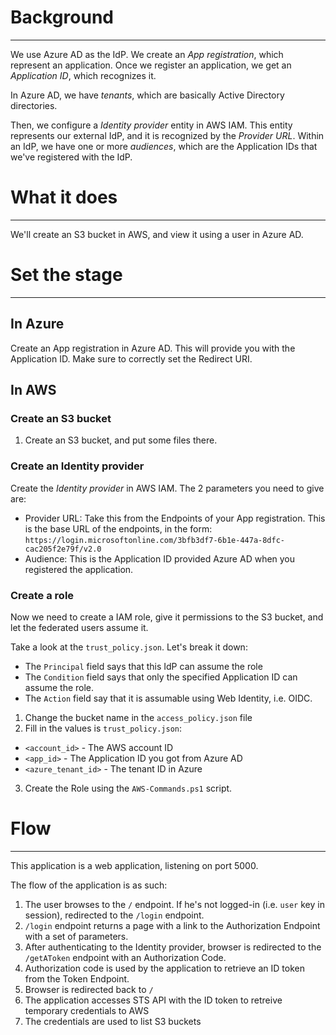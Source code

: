 
# Background
---
We use Azure AD as the IdP. We create an _App registration_, which represent an application.
Once we register an application, we get an _Application ID_, which recognizes it.

In Azure AD, we have _tenants_, which are basically Active Directory directories.

Then, we configure a _Identity provider_ entity in AWS IAM. This entity represents our external IdP, and it is recognized
by the _Provider URL_. Within an IdP, we have one or more _audiences_, which are the Application IDs that we've registered
with the IdP.

# What it does
---
We'll create an S3 bucket in AWS, and view it using a user in Azure AD.

# Set the stage
---
## In Azure
Create an App registration in Azure AD. This will provide you with the Application ID.
Make sure to correctly set the Redirect URI.

## In AWS

### Create an S3 bucket
1. Create an S3 bucket, and put some files there.

### Create an Identity provider
Create the _Identity provider_ in AWS IAM. The 2 parameters you need to give are:
* Provider URL: Take this from the Endpoints of your App registration. This is the base URL of the endpoints, in the form: `https://login.microsoftonline.com/3bfb3df7-6b1e-447a-8dfc-cac205f2e79f/v2.0`
* Audience: This is the Application ID provided Azure AD when you registered the application.


### Create a role
Now we need to create a IAM role, give it permissions to the S3 bucket, and let the federated users
assume it.

Take a look at the `trust_policy.json`. Let's break it down:
* The `Principal` field says that this IdP can assume the role
* The `Condition` field says that only the specified Application ID can assume the role.
* The `Action` field say that it is assumable using Web Identity, i.e. OIDC.

1. Change the bucket name in the `access_policy.json` file
2. Fill in the values is `trust_policy.json`:
* `<account_id>` - The AWS account ID
* `<app_id>` - The Application ID you got from Azure AD
* `<azure_tenant_id>` - The tenant ID in Azure

3. Create the Role using the `AWS-Commands.ps1` script.

# Flow
---
This application is a web application, listening on port 5000.

The flow of the application is as such:

1. The user browses to the `/` endpoint. If he's not logged-in (i.e. `user` key in session), redirected to the `/login` endpoint.
2. `/login` endpoint returns a page with a link to the Authorization Endpoint with a set of parameters.
3. After authenticating to the Identity provider, browser is redirected to the `/getAToken` endpoint with an Authorization Code.
4. Authorization code is used by the application to retrieve an ID token from the Token Endpoint.
5. Browser is redirected back to `/`
6. The application accesses STS API with the ID token to retreive temporary credentials to AWS
7. The credentials are used to list S3 buckets

